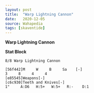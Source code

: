 ```yaml
---
layout: post
title:  "Warp Lightning Cannon"
date:   2020-12-05
source: Wahapedia
tags: [skaventide]
---
```


**Warp Lightning Cannon**

**Stat Block**
```
8/8 Warp Lightning Cannon
```

```
[56f442]M     W     B     Sa    [-]
3     8     4     4     
[e85545]Weapons[-]
[c6c930]Teeth and Knives[-]
1"     A:D6   H:5+   W:5+   R:-    D:1   
```


